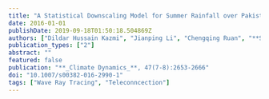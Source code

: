 ```yaml
---
title: "A Statistical Downscaling Model for Summer Rainfall over Pakistan"
date: 2016-01-01
publishDate: 2019-09-18T01:50:18.504869Z
authors: ["Dildar Hussain Kazmi", "Jianping Li", "Chengqing Ruan", "**Sen Zhao**", "Yanjie Li"]
publication_types: ["2"]
abstract: ""
featured: false
publication: "**_Climate Dynamics_**, 47(7-8):2653-2666"
doi: "10.1007/s00382-016-2990-1"
tags: ["Wave Ray Tracing", "Teleconncection"]
---
```


